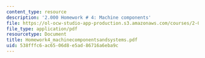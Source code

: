 ```yaml
---
content_type: resource
description: '2.000 Homework # 4: Machine components'
file: https://ol-ocw-studio-app-production.s3.amazonaws.com/courses/2-000-how-and-why-machines-work-spring-2002/538fffc6ac6506d8e5ad86716a6eba9c_Homework4_machinecomponentsandsystems.pdf
file_type: application/pdf
resourcetype: Document
title: Homework4_machinecomponentsandsystems.pdf
uid: 538fffc6-ac65-06d8-e5ad-86716a6eba9c
---
```

